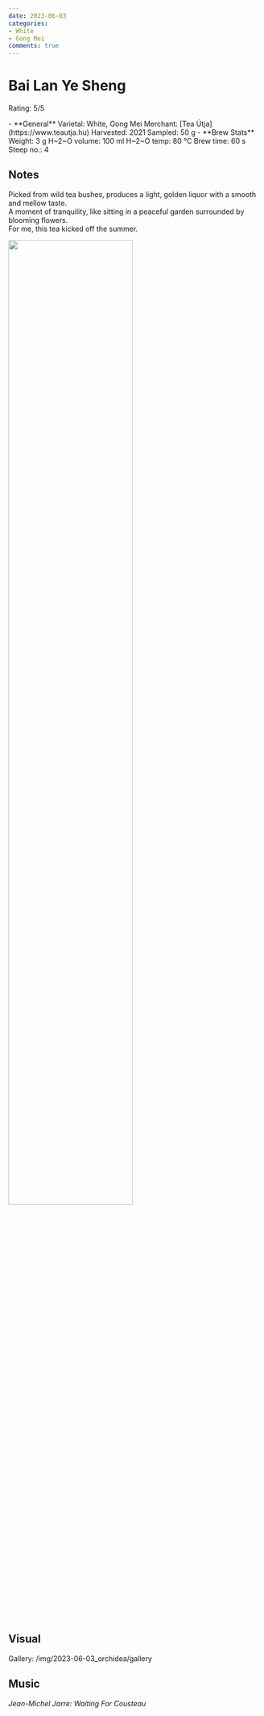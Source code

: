 ```yaml
---
date: 2023-06-03
categories:
- White
- Gong Mei
comments: true
---
```

# Bai Lan Ye Sheng

Rating: 5/5

<div class="grid cards" markdown>
- **General**  
Varietal: White, Gong Mei  
Merchant: [Tea Útja](https://www.teautja.hu)  
Harvested: 2021   
Sampled: 50 g  
- **Brew Stats**  
Weight: 3 g   
H~2~O volume: 100 ml  
H~2~O temp: 80 °C   
Brew time: 60 s  
Steep no.: 4  
</div>

## Notes

Picked from wild tea bushes, produces a light, golden liquor with a smooth and mellow taste.   
A moment of tranquility, like sitting in a peaceful garden surrounded by blooming flowers.  
For me, this tea kicked off the summer.  

<img src="/img/2023-06-03_orchidea/wheel.svg" width="70%"></img>

<!-- more -->

## Visual  

Gallery: /img/2023-06-03_orchidea/gallery

## Music

_Jean-Michel Jarre: Waiting For Cousteau_


